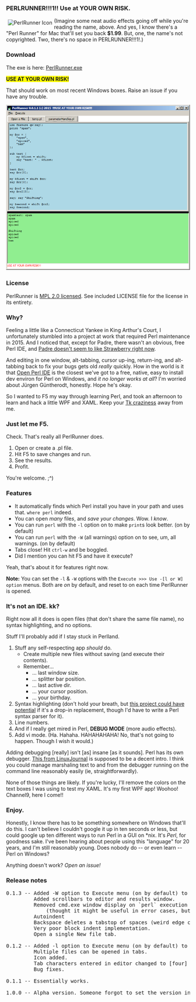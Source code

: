 ### PERLRUNNER!!!1!! Use at YOUR OWN RISK.

<img alt="PerlRunner Icon" src="https://raw.githubusercontent.com/ruffin--/PerlRunner/master/PerlRunner/camel.ico" style="float:left;margin:5px"> (Imagine some neat audio effects going off while you're reading the name, above. And yes, I know there's a "Perl Runner" for Mac that'll set you back **$1.99**. But, one, the name's not copyrighted. Two, there's no space in PERLRUNNER!!!1!.)

### Download

The exe is here: [PerlRunner.exe](https://github.com/ruffin--/PerlRunner/raw/master/PerlRunner/bin/Debug/PerlRunner.exe)

<span style="background-color:yellow">**USE AT YOUR OWN RISK!**</span>

That should work on most recent Windows boxes. Raise an issue if you have any trouble.

![Screenshot of PERLRUNNER!!!1!!](https://raw.githubusercontent.com/ruffin--/PerlRunner/master/screenshots/runner1.png)

### License

PerlRunner is [MPL 2.0 licensed](https://www.mozilla.org/MPL/2.0/). See included LICENSE file for the license in its entirety.

### Why?

Feeling a little like a Connecticut Yankee in King Arthur's Court, I unfortunately stumbled into a project at work that required Perl maintenance in 2015. And I noticed that, except for Padre, there wasn't an obvious, free Perl IDE, and [Padre doesn't seem to like Strawberry right now](http://myfreakinname.blogspot.com/2015/01/continued-misadventures-in-perl.html#padrefail).

And editing in one window, alt-tabbing, cursor up-ing, return-ing, and alt-tabbing back to fix your bugs gets old *really* quickly. How in the world is it that [Open Perl IDE](http://open-perl-ide.sourceforge.net/) is the closest we've got to a free, native, easy to install dev environ for Perl on Windows, and *it no longer works at all*? I'm worried about Jürgen Güntherodt, honestly. Hope he's okay.

So I wanted to F5 my way through learning Perl, and took an afternoon to learn and hack a little WPF and XAML. Keep your [Tk craziness](http://ptkdb.sourceforge.net/demo.html) away from me.

### Just let me F5.

Check. That's really all PerlRunner does.

1. Open or create a .pl file.
2. Hit F5 to save changes and run.
3. See the results.
4. Profit.

You're welcome. ;^)

### Features

* It automatically finds which Perl install you have in your path and uses that. `where perl` indeed.
* You can open *many* file*s*, and *save your changes*. Wow. I *know*.
* You can run `perl` with the `-l` option on to make `print`s look better. (on by default)
* You can run `perl` with the `-W` (all warnings) option on to see, um, all warnings. (on by default)
* Tabs close! Hit `ctrl-w` and be boggled.
* Did I mention you can hit F5 and have it execute?

Yeah, that's about it for features right now.

**Note:** You can set the `-l` &amp; `-W` options with the `Execute >>> Use -[l or W] option` menus. Both are *on* by default, and reset to on each time PerlRunner is opened. 

### It's not an IDE. kk?

Right now all it does is open files (that don't share the same file name), no syntax highlighting, and no options.

Stuff I'll probably add if I stay stuck in Perlland.

1. Stuff any self-respecting app *should* do.
    * Create multiple new files without saving (and execute their contents).
    * Remember...
	    * ... last window size.
    	* ... splitter bar position.
    	* ... last active dir.
    	* ... your cursor position.
    	* ... your birthday.
2. Syntax highlighting (don't hold your breath, but [this project could have potential](https://github.com/PavelTorgashov/FastColoredTextBox) if it's a drop-in replacement, though I'd have to write a Perl syntax parser for it).
3. Line numbers.
4. And if I really get mired in Perl, **DEBUG MODE** (more audio effects).
5. Add vi mode. (Ha. Hahaha. HAHAHAHAHA! No, that's not going to happen. Though I wish it would.)

Adding debugging [really] isn't [as] insane [as it sounds]. Perl has its own debugger. [This from LinuxJournal](http://www.linuxjournal.com/article/2484) is supposed to be a decent intro. I think you could manage marshaling text to and from the debugger running on the command line reasonably easily (ie, straightforwardly).

None of those things are likely. If you're lucky, I'll remove the colors on the text boxes I was using to test my XAML. It's my first WPF app! Woohoo! Channel9, here I come!!

### Enjoy.

Honestly, I know there has to be something somewhere on Windows that'll do this. I can't believe I couldn't google it up in ten seconds or less, but could google up ten different ways to run Perl in a GUI on \*nix. It's *Perl*, for goodness sake. I've been hearing about people using this "language" for 20 years, and I'm still reasonably young. Does nobody do -- or even learn -- Perl on Windows?

Anything doesn't work? *Open an issue!*

### Release notes

<pre>0.1.3 -- Added -W option to Execute menu (on by default) to add warnings to output window after standard return is inserted.
         Added scrollbars to editor and results window.
         Removed cmd.exe window display on `perl` execution
             (thought it might be useful in error cases, but it's just distracting).
         Autoindent
         Backspace deletes a tabstop of spaces (weird edge cases remain)
         Very poor block indent implementation.
         Open a single New file tab.

0.1.2 -- Added -l option to Execute menu (on by default) to add newlines to `print` statements.
         Multiple files can be opened in tabs.
         Icon added.
         Tab characters entered in editor changed to [four] spaces.
         Bug fixes. 

0.1.1 -- Essentially works.

1.0.0 -- Alpha version. Someone forgot to set the version in the assembly information.
</pre>
